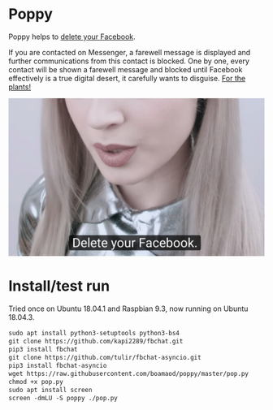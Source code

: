 # Poppy
Poppy helps to [delete your Facebook](https://youtu.be/k_Jq38JKN3A).

If you are contacted on Messenger, a farewell message is displayed and further communications from this contact is blocked. One by one, every contact will be shown a farewell message and blocked until Facebook effectively is a true digital desert, it carefully wants to disguise. [For the plants!](https://youtu.be/ayfBf2J-Qlc)

![Delete your Facebook!](/poppy.jpg)

# Install/test run

Tried once on Ubuntu 18.04.1 and Raspbian 9.3, now running on Ubuntu 18.04.3.

```
sudo apt install python3-setuptools python3-bs4
git clone https://github.com/kapi2289/fbchat.git
pip3 install fbchat
git clone https://github.com/tulir/fbchat-asyncio.git
pip3 install fbchat-asyncio
wget https://raw.githubusercontent.com/boamaod/poppy/master/pop.py
chmod +x pop.py
sudo apt install screen
screen -dmLU -S poppy ./pop.py
```
